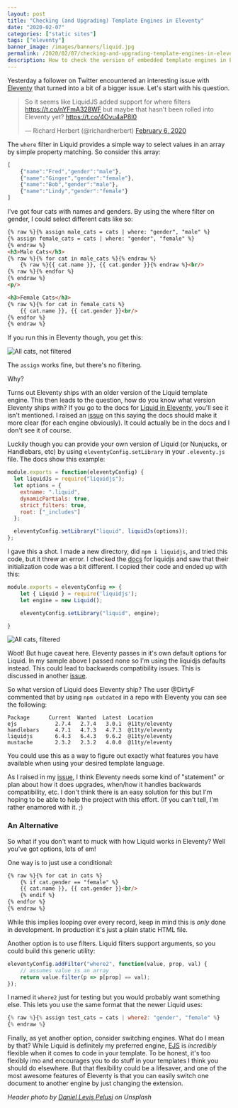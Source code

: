 ```yaml
---
layout: post
title: "Checking (and Upgrading) Template Engines in Eleventy"
date: "2020-02-07"
categories: ["static sites"]
tags: ["eleventy"]
banner_image: /images/banners/liquid.jpg
permalink: /2020/02/07/checking-and-upgrading-template-engines-in-eleventy
description: How to check the version of embedded template engines in Eleventy
---
```


Yesterday a follower on Twitter encountered an interesting issue with [Eleventy](https://www.11ty.dev/) that turned into a bit of a bigger issue. Let's start with his question.

<blockquote class="twitter-tweet" data-conversation="none" data-theme="dark"><p lang="en" dir="ltr">So it seems like LiquidJS added support for where filters <a href="https://t.co/nYFmA328WF">https://t.co/nYFmA328WF</a> but maybe that hasn&#39;t been rolled into Eleventy yet? <a href="https://t.co/4Ovu4aP8I0">https://t.co/4Ovu4aP8I0</a></p>&mdash; Richard Herbert (@richardherbert) <a href="https://twitter.com/richardherbert/status/1225342539823226880?ref_src=twsrc%5Etfw">February 6, 2020</a></blockquote> <script async src="https://platform.twitter.com/widgets.js" charset="utf-8"></script>

The `where` filter in Liquid provides a simple way to select values in an array by simple property matching. So consider this array:

```js
[
	{"name":"Fred","gender":"male"},
	{"name":"Ginger","gender":"female"},
	{"name":"Bob","gender":"male"},
	{"name":"Lindy","gender":"female"}
]
```

I've got four cats with names and genders. By using the where filter on gender, I could select different cats like so:

```html
{% raw %}{% assign male_cats = cats | where: "gender", "male" %}
{% assign female_cats = cats | where: "gender", "female" %}
{% endraw %}
<h3>Male Cats</h3>
{% raw %}{% for cat in male_cats %}{% endraw %}
	{% raw %}{{ cat.name }}, {{ cat.gender }}{% endraw %}<br/>
{% raw %}{% endfor %}
{% endraw %}
<p/>

<h3>Female Cats</h3>
{% raw %}{% for cat in female_cats %}
	{{ cat.name }}, {{ cat.gender }}<br/>
{% endfor %}
{% endraw %}
```

If you run this in Eleventy though, you get this:

<img src="https://static.raymondcamden.com/images/2020/02/eleventy1.png" alt="All cats, not filtered" class="imgborder imgcenter">

The `assign` works fine, but there's no filtering. 

Why?

Turns out Eleventy ships with an older version of the Liquid template engine. This then leads to the question, how do you know what version Eleventy ships with? If you go to the docs for [Liquid in Eleventy](https://www.11ty.dev/docs/languages/liquid/), you'll see it isn't mentioned. I raised an [issue](https://github.com/11ty/eleventy/issues/906) on this saying the docs should make it more clear (for each engine obviously). It could actually be in the docs and I don't see it of course.

Luckily though you can provide your own version of Liquid (or Nunjucks, or Handlebars, etc) by using `eleventyConfig.setLibrary` in your `.eleventy.js` file. The docs show this example:

```js
module.exports = function(eleventyConfig) {
  let liquidJs = require("liquidjs");
  let options = {
    extname: ".liquid",
    dynamicPartials: true,
    strict_filters: true,
    root: ["_includes"]
  };

  eleventyConfig.setLibrary("liquid", liquidJs(options));
};
```

I gave this a shot. I made a new directory, did `npm i liquidjs`, and tried this code, but it threw an error. I checked the [docs](https://github.com/harttle/liquidjs) for liquidjs and saw that their initialization code was a bit different. I copied their code and ended up with this:

```js
module.exports = eleventyConfig => {
	let { Liquid } = require('liquidjs');
	let engine = new Liquid();

	eleventyConfig.setLibrary("liquid", engine);

}
```

<img src="https://static.raymondcamden.com/images/2020/02/eleventy2.png" alt="All cats, filtered" class="imgborder imgcenter">

Woot! But huge caveat here. Eleventy passes in it's own default options for Liquid. In my sample above I passed none so I'm using the liquidjs defaults instead. This could lead to backwards compatibility issues. This is discussed in another [issue](https://github.com/11ty/eleventy/issues/469). 

So what version of Liquid does Eleventy ship? The user @DirtyF commented that by using `npm outdated` in a repo with Eleventy you can see the following:

	Package      Current  Wanted  Latest  Location
	ejs            2.7.4   2.7.4   3.0.1  @11ty/eleventy
	handlebars     4.7.1   4.7.3   4.7.3  @11ty/eleventy
	liquidjs       6.4.3   6.4.3   9.6.2  @11ty/eleventy
	mustache       2.3.2   2.3.2   4.0.0  @11ty/eleventy

You could use this as a way to figure out exactly what features you have available when using your desired template language. 

As I raised in my [issue](https://github.com/11ty/eleventy/issues/906), I think Eleventy needs some kind of "statement" or plan about how it does upgrades, when/how it handles backwards compatibility, etc. I don't think there is an easy solution for this but I'm hoping to be able to help the project with this effort. (If you can't tell, I'm rather enamored with it. ;) 

### An Alternative

So what if you don't want to muck with how Liquid works in Eleventy? Well you've got options, lots of em!

One way is to just use a conditional:

```html
{% raw %}{% for cat in cats %}
	{% if cat.gender == "female" %}
	{{ cat.name }}, {{ cat.gender }}<br/>
	{% endif %}
{% endfor %}
{% endraw %}
```

While this implies looping over every record, keep in mind this is *only* done in development. In production it's just a plain static HTML file.

Another option is to use filters. Liquid filters support arguments, so you could build this generic utility:

```js
eleventyConfig.addFilter("where2", function(value, prop, val) {
	// assumes value is an array
	return value.filter(p => p[prop] == val);
});
```

I named it `where2` just for testing but you would probably want something else. This lets you use the same format that the newer Liquid uses:

```js
{% raw %}{% assign test_cats = cats | where2: "gender", "female" %}
{% endraw %}
```

Finally, as yet another option, consider switching engines. What do I mean by that? While Liquid is definitely my preferred engine, [EJS](https://www.11ty.dev/docs/languages/ejs/) is *incredibly* flexible when it comes to code in your template. To be honest, it's too flexibly imo and encourages you to do stuff in your templates I think you should do elsewhere. But that flexibility could be a lifesaver, and one of the most awesome features of Eleventy is that you can easily switch one document to another engine by just changing the extension. 

<i>Header photo by <a href="https://unsplash.com/@yogidan2012?utm_source=unsplash&utm_medium=referral&utm_content=creditCopyText">Daniel Levis Pelusi</a> on Unsplash</i>